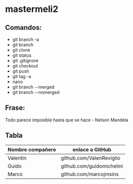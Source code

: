 # mastermeli2

## Comandos:
* git branch -a
* git branch <rama>
* git clone <repo>
* git status
* git .gitignore
* git checkout <ramaDestino>
* git push
* git tag -a <tag>
* nano 
* git branch --merged
* git branch --nomerged

## Frase:
Todo parece imposible hasta que se hace - Nelson Mandela

## Tabla

| Nombre compañero |enlace a GitHub|
| -------------    | ------------- |
| Valentin         | github.com/ValenReviglio |
| Guido            | github.com/guidomichelini|
| Marco            | github.com/marcojmsins   |
